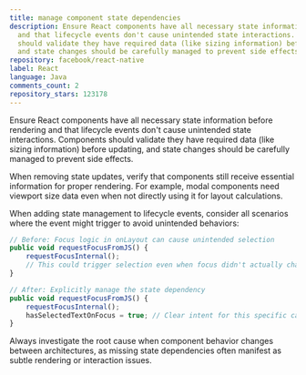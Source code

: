 ```yaml
---
title: manage component state dependencies
description: Ensure React components have all necessary state information before rendering
  and that lifecycle events don't cause unintended state interactions. Components
  should validate they have required data (like sizing information) before updating,
  and state changes should be carefully managed to prevent side effects.
repository: facebook/react-native
label: React
language: Java
comments_count: 2
repository_stars: 123178
---
```


Ensure React components have all necessary state information before rendering and that lifecycle events don't cause unintended state interactions. Components should validate they have required data (like sizing information) before updating, and state changes should be carefully managed to prevent side effects.

When removing state updates, verify that components still receive essential information for proper rendering. For example, modal components need viewport size data even when not directly using it for layout calculations.

When adding state management to lifecycle events, consider all scenarios where the event might trigger to avoid unintended behaviors:

```javascript
// Before: Focus logic in onLayout can cause unintended selection
public void requestFocusFromJS() {
    requestFocusInternal();
    // This could trigger selection even when focus didn't actually change
}

// After: Explicitly manage the state dependency
public void requestFocusFromJS() {
    requestFocusInternal();
    hasSelectedTextOnFocus = true; // Clear intent for this specific case
}
```

Always investigate the root cause when component behavior changes between architectures, as missing state dependencies often manifest as subtle rendering or interaction issues.
